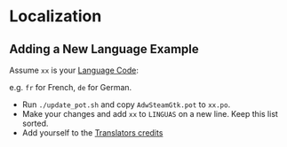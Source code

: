 # Localization

## Adding a New Language Example

Assume `xx` is your [Language Code](https://www.gnu.org/software/gettext/manual/html_node/Usual-Language-Codes.html):

e.g. `fr` for French, `de` for German.

- Run `./update_pot.sh` and copy `AdwSteamGtk.pot` to `xx.po`.
- Make your changes and add `xx` to `LINGUAS` on a new line. Keep this list sorted.
- Add yourself to the [Translators credits](/src/info.py.in)
